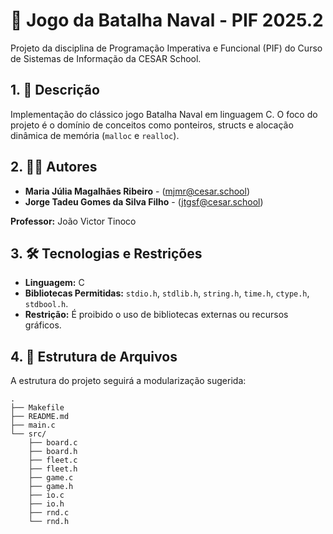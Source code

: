 # 🚢 Jogo da Batalha Naval - PIF 2025.2

Projeto da disciplina de Programação Imperativa e Funcional (PIF) do Curso de Sistemas de Informação da CESAR School.

## 1. 📝 Descrição

Implementação do clássico jogo Batalha Naval em linguagem C. O foco do projeto é o domínio de conceitos como ponteiros, structs e alocação dinâmica de memória (`malloc` e `realloc`).

## 2. 🧑‍💻 Autores

* **Maria Júlia Magalhães Ribeiro** - (mjmr@cesar.school)
* **Jorge Tadeu Gomes da Silva Filho** - (jtgsf@cesar.school)

**Professor:** João Victor Tinoco

## 3. 🛠️ Tecnologias e Restrições

* **Linguagem:** C
* **Bibliotecas Permitidas:** `stdio.h`, `stdlib.h`, `string.h`, `time.h`, `ctype.h`, `stdbool.h`.
* **Restrição:** É proibido o uso de bibliotecas externas ou recursos gráficos.

## 4. 📂 Estrutura de Arquivos

A estrutura do projeto seguirá a modularização sugerida:

```
.
├── Makefile
├── README.md
├── main.c
└── src/
    ├── board.c
    ├── board.h
    ├── fleet.c
    ├── fleet.h
    ├── game.c
    ├── game.h
    ├── io.c
    ├── io.h
    ├── rnd.c
    └── rnd.h
```
